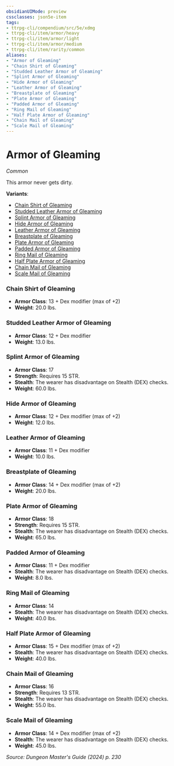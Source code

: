 ```yaml
---
obsidianUIMode: preview
cssclasses: json5e-item
tags:
- ttrpg-cli/compendium/src/5e/xdmg
- ttrpg-cli/item/armor/heavy
- ttrpg-cli/item/armor/light
- ttrpg-cli/item/armor/medium
- ttrpg-cli/item/rarity/common
aliases: 
- "Armor of Gleaming"
- "Chain Shirt of Gleaming"
- "Studded Leather Armor of Gleaming"
- "Splint Armor of Gleaming"
- "Hide Armor of Gleaming"
- "Leather Armor of Gleaming"
- "Breastplate of Gleaming"
- "Plate Armor of Gleaming"
- "Padded Armor of Gleaming"
- "Ring Mail of Gleaming"
- "Half Plate Armor of Gleaming"
- "Chain Mail of Gleaming"
- "Scale Mail of Gleaming"
---
```

# Armor of Gleaming
*Common*  



This armor never gets dirty.

**Variants**:
- [Chain Shirt of Gleaming](#Chain%20Shirt%20of%20Gleaming)
- [Studded Leather Armor of Gleaming](#Studded%20Leather%20Armor%20of%20Gleaming)
- [Splint Armor of Gleaming](#Splint%20Armor%20of%20Gleaming)
- [Hide Armor of Gleaming](#Hide%20Armor%20of%20Gleaming)
- [Leather Armor of Gleaming](#Leather%20Armor%20of%20Gleaming)
- [Breastplate of Gleaming](#Breastplate%20of%20Gleaming)
- [Plate Armor of Gleaming](#Plate%20Armor%20of%20Gleaming)
- [Padded Armor of Gleaming](#Padded%20Armor%20of%20Gleaming)
- [Ring Mail of Gleaming](#Ring%20Mail%20of%20Gleaming)
- [Half Plate Armor of Gleaming](#Half%20Plate%20Armor%20of%20Gleaming)
- [Chain Mail of Gleaming](#Chain%20Mail%20of%20Gleaming)
- [Scale Mail of Gleaming](#Scale%20Mail%20of%20Gleaming)

### Chain Shirt of Gleaming

- **Armor Class**: 13 + Dex modifier (max of +2)
- **Weight**: 20.0 lbs.

### Studded Leather Armor of Gleaming

- **Armor Class**: 12 + Dex modifier
- **Weight**: 13.0 lbs.

### Splint Armor of Gleaming

- **Armor Class**: 17
- **Strength**: Requires 15 STR.
- **Stealth**: The wearer has disadvantage on Stealth (DEX) checks.
- **Weight**: 60.0 lbs.

### Hide Armor of Gleaming

- **Armor Class**: 12 + Dex modifier (max of +2)
- **Weight**: 12.0 lbs.

### Leather Armor of Gleaming

- **Armor Class**: 11 + Dex modifier
- **Weight**: 10.0 lbs.

### Breastplate of Gleaming

- **Armor Class**: 14 + Dex modifier (max of +2)
- **Weight**: 20.0 lbs.

### Plate Armor of Gleaming

- **Armor Class**: 18
- **Strength**: Requires 15 STR.
- **Stealth**: The wearer has disadvantage on Stealth (DEX) checks.
- **Weight**: 65.0 lbs.

### Padded Armor of Gleaming

- **Armor Class**: 11 + Dex modifier
- **Stealth**: The wearer has disadvantage on Stealth (DEX) checks.
- **Weight**: 8.0 lbs.

### Ring Mail of Gleaming

- **Armor Class**: 14
- **Stealth**: The wearer has disadvantage on Stealth (DEX) checks.
- **Weight**: 40.0 lbs.

### Half Plate Armor of Gleaming

- **Armor Class**: 15 + Dex modifier (max of +2)
- **Stealth**: The wearer has disadvantage on Stealth (DEX) checks.
- **Weight**: 40.0 lbs.

### Chain Mail of Gleaming

- **Armor Class**: 16
- **Strength**: Requires 13 STR.
- **Stealth**: The wearer has disadvantage on Stealth (DEX) checks.
- **Weight**: 55.0 lbs.

### Scale Mail of Gleaming

- **Armor Class**: 14 + Dex modifier (max of +2)
- **Stealth**: The wearer has disadvantage on Stealth (DEX) checks.
- **Weight**: 45.0 lbs.


*Source: Dungeon Master's Guide (2024) p. 230*